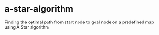 # a-star-algorithm
Finding the optimal path from start node to goal node on a predefined map using A Star algorithm
